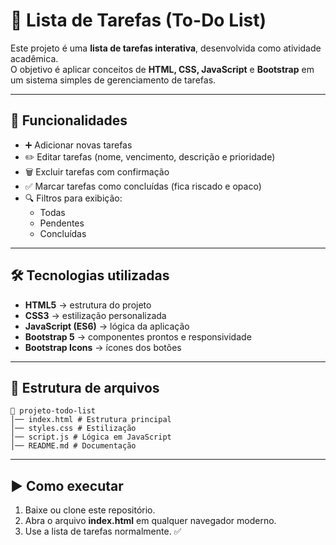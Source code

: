 # 📝 Lista de Tarefas (To-Do List)

Este projeto é uma **lista de tarefas interativa**, desenvolvida como atividade acadêmica.  
O objetivo é aplicar conceitos de **HTML, CSS, JavaScript** e **Bootstrap** em um sistema simples de gerenciamento de tarefas.

---

## 🚀 Funcionalidades
- ➕ Adicionar novas tarefas  
- ✏️ Editar tarefas (nome, vencimento, descrição e prioridade)  
- 🗑️ Excluir tarefas com confirmação  
- ✅ Marcar tarefas como concluídas (fica riscado e opaco)  
- 🔍 Filtros para exibição:  
  - Todas  
  - Pendentes  
  - Concluídas  

---

## 🛠️ Tecnologias utilizadas
- **HTML5** → estrutura do projeto  
- **CSS3** → estilização personalizada  
- **JavaScript (ES6)** → lógica da aplicação  
- **Bootstrap 5** → componentes prontos e responsividade  
- **Bootstrap Icons** → ícones dos botões  

---

## 📂 Estrutura de arquivos
```
📁 projeto-todo-list
│── index.html # Estrutura principal
│── styles.css # Estilização
│── script.js # Lógica em JavaScript
│── README.md # Documentação
```

---

## ▶️ Como executar
1. Baixe ou clone este repositório.  
2. Abra o arquivo **index.html** em qualquer navegador moderno.  
3. Use a lista de tarefas normalmente. ✅  
